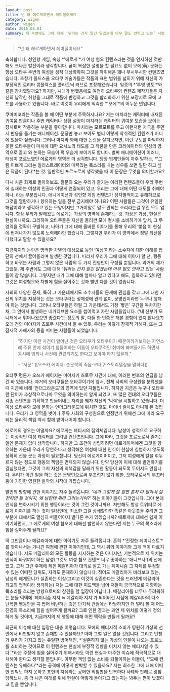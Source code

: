 ```yaml
---
layout: post
title: 넌 왜 에로게하면서 페미질이세요
category: wigen
author: wigen
date: 2016.08.01
summary: 제 주변에도 그에 대해 ‘뭐라는 건지 알긴 알겠는데 아무 말도 안하고 있는’ 사람들이 참 많습니다. 그렇지만 내가 그에 대해 얼마나 알고 있다고 해도, 침묵하고 있다면 그것은 여성혐오와 차별에 힘을 실어주는 것과 별반 다를 것이 없습니다.
---
```


>"넌 왜 *에로게*하면서 페미질이세요"

축하합니다. 성인향 게임, 속칭 *'에로게'*가 여성 혐오 컨텐츠라는 것을 인지하신 것만 해도 크나큰 발전이라 생각합니다. 굳이 복잡한 설명을 할 필요도 없이 모에(萌) 문화는 항상 오타쿠 주변의 여성을 성적 대상화하여 그것을 착취해온 꽤나 무시무시한 컨텐츠였습니다. 초창기 올드스쿨 오타쿠 예술가들은 작품의 표현 범위를 넓히기 위해 자신의 가부장적인 로리타 콤플렉스를 플라토닉 러브로 포장해왔습니다. 일종의 *'투명 망토'*와 같은 장치였달까요? 하지만, 시대가 변했음에도 여전히 오타쿠와 컨텐츠 제작자들은 자신의 납작한 취향을 그대로 작품에 반영하고 그것을 합리화하기 위한 포장지로 모에 코드를 사용하고 있습니다. 바로 이것이 우리에게 익숙한 *'모에'*의 어두운 면입니다.

쿠마미코라는 작품을 볼 때 어떤 부분에 주목하시나요? 저는 마치라는 캐릭터에 내재된 귀여움 만큼이나 주변 캐릭터나 상황 설정이 마치라는 캐릭터의 귀여운 모습을 보이는 장치로써 작용하는 부분을 좋아합니다. 마치라는 모르모트를 두고 이런저런 자극을 주면서 반응을 즐기는 애니메이션. 문장만 놓고 보아도 벌써 이렇게 착취적인 컨텐츠가 어디에 있을까 싶습니다. 그러나 마지막 화에 대한 논란을 살펴보자면, 이런 구도를 파악하지 못한 오타쿠들이 마치에 대한 요시노의 태도를 그 작품을 만든 크리에이터의 인성의 영역으로 끌고 와 논하는 모습이 퍽 우습게 보이기도 합니다. 벌써 애니메이션이 이러니, 태생이 포르노였던 에로게의 영역은 더 심각합니다. 당장 업계인들이 자주 말하는, *‘그림 이쁘게 그리는 일러스트레이터와 매력있는 목소리를 내는 성우를 쓰면 일단 하고 싶은 작품이 된다’*는 것. 일반적인 포르노로써 생각했을 때 이 문장은 무엇을 의미할까요?

다시 처음 화제로 돌아와보죠. 질문의 요는 우리가 즐기는 이러한 컨텐츠들이 우리 주변에 실재하는 여성의 인권과 어떻게 연결되어 있고, 우리는 그에 대해 어떤 태도를 취해야 하나, 라는 부분입니다. 애니메이션과 성인향 게임 컨텐츠가 성차별적이고 유해하므로 그것을 열람하거나 향유하는 일을 전부 금지해야 하나요? 어떤 사람들은 그것이 유일한 해답이라고 생각하고 있는 모양이지만 그거야말로 말도 안되는 소리라는걸 우린 모두 압니다. 항상 우리가 말해왔듯 에로게는 가상의 영역에 존재하는 것. 가상은 가상, 현실은 현실이니까요. 그리하여 오타쿠들은 자신을 둘러싼 모에 컬처를 소비하기에 앞서, 그 두 영역을 정확히 구별하고, 나아가 그에 대해 올바른 이야기를 통해 우리의 ‘빻음’이 현실에 번져나가지 않도록 노력해야만 했습니다. 그렇지만 우리가 이 영역에서 정말 최선을 다했다고 말할 수 있을까요?

지금까지의 논란은 명백한 차별의 대상으로 놓인 ‘여성’이라는 소수자에 대한 이해를 집단의 선에서 끌어올리며 발생한 것입니다. 따라서 우리가 그에 대해 이야기 할 땐, 행동하고 바뀌는 사람과 그렇지 않은 사람의 두 가지 진영만이 구성될 뿐입니다. 과거의 제가 그랬듯, 제 주변에도 그에 대해 *‘뭐라는 건지 알긴 알겠는데 아무 말도 안하고 있는’* 사람들이 참 많습니다. 그렇지만 내가 그에 대해 얼마나 알고 있다고 해도, 침묵하고 있다면 그것은 여성혐오와 차별에 힘을 실어주는 것과 별반 다를 것이 없습니다.

사회의 다양한 문제, 특히 그 가운데에서도 소수자들의 문제에 관심을 갖고 그에 대한 자신의 위치를 지정하는 것은 오타쿠라는 정체성에 관계 없이, 문명인이라면 누구나 행해야 하는 것입니다. 그러나 오타쿠들은 하필 그 가운데서도 가장 ‘빻은’ 구간을 독차지한 채, 그 안에서 발생하는 네거티브한 요소를 씹어먹고 자란 사람들입니다. (‘내 신부가 모니터에서 튀어나왔으면 좋겠다’는 정도의 말, 다들 한 번쯤은 해본 경험이 있지 않나요?) 오래 전의 미야자키 츠토무 사건에서 알 수 있듯, 우리는 이렇게 잠재적 가해자, 또는 그 잠재적 가해자의 등을 떠미는 사람들이 되었습니다. 

>“하지만 이런 사건이 일어난 것은 오타쿠가 오타쿠이기 때문이라기보다는 자연스레 주류 안에 섞이기 힘들어하는 이들이 오타쿠적인 취미에 빠져들기도 하면서 동시에 범죄나 사건에 관련되기도 한다고 보아야 하지 않을까.”
>
>– “서문” ([오쓰카 에이지: 순문학의 죽음·오타쿠·스토리텔링을 말하다])

오타쿠 평론가 오쓰카 에이지는 미야자키 츠토무 사건에 대해, 이러한 변호의 언급을 남긴 바 있습니다. 과거의 오타쿠들은 오타쿠이기에 앞서, 전체 사회의 구성원을 분류했을 때 지금에 비해 ‘언더그라운드’의 영역에 있던 자들입니다. 하지만 지금은 누구나 오타쿠란 단어가 추상적으로나마 무엇을 의미하는지 알게 되었고, 또 많은 전대의 오타쿠들은 각종 컨텐츠를 기획하고 만들어내는 자리를 꿰차 자신의 ‘덕력’을 시험하고 있습니다. 더 이상 오타쿠와 모에 문화는 언더그라운드에 위치한 것도, 마이너 컬처도 아니게 된 것입니다. 우리가 그 영역을 벗어나 주류 사회의 구성원으로 인정받기 위해선 그에 따라 요구되는 윤리적 책임 역시 함께 받아내어야 합니다. 

에로게의 경우는 어떨까요? 에로게는 페티시의 집약체입니다. 남성이 성적으로 요구하는 이상적인 여성 캐릭터를 그려낸 컨텐츠입니다. 그에 따라, 그것을 포르노로서 즐기는 일엔 문제가 없다 생각합니다. 하지만 그 조건이 성립하려면 에로게이머에겐 그것을 향유하는 가운데 우리가 당연하다고 생각해온 여성에 대한 인식이 현실에 침범하지 않도록 정확히 선을 긋는 과정이 필요합니다. 당신이 에로게이머이고, 그저 여성에게 칼을 휘두르지 않는 정도로 행동의 책임은 면제되지 않습니다. 만약 당신이 이에 대해 발언하기를 결심했다면, 그것이 그저 자신의 죄책감을 달래기 위한 활동이 되도록 두어서도 안됩니다. 우리가 이런 일을 하는 것은 문명인으로써 부끄럽지 않기 위한, 오타쿠로서의 부끄러움에 기인한 영원한 발악의 시작에 가깝습니다. 

발언의 방향에 관한 이야기도 자주 들려옵니다. *‘네가 그렇게 잘 알면 혼자 다 알아서 실천하면 될 것이지, 왜 남한테 뭐라 그러는거야?’* 하는 이야기들이 그것입니다. 그야 본래 인식을 변화시키기 위한 행동이라는 것이 그런 것이니까요. 저만해도 항상 트위터로 에로게 이야기를 하는 것이 일상인데, 최소한 그걸 상쇄할만한 똑같은 아웃풋을 주려면 그 부분에 대해서도 열심히 떠들어야지 별다른 수가 있겠습니까? 에로게에 대해선 쉽게 이야기하면서, 그 에로게의 여성 혐오에 대해선 발언하지 않는다면 저는 누구의 목소리에 힘을 실어주게 될까요?

딱 그만큼이나 메갈리아에 대한 이야기도 자주 들려옵니다. 흔히 *‘진정한 페미니스트’*를 찾아나서는 기나긴 여정에 관한 이야기인데, 그 역시 위의 이야기와 크게 맥이 다르지 않습니다. 저도 메갈리아의 모든 활동을 지지하는 것은 아니지만, 기본적으로 제 위치는 인식이 바뀌여야 하는 남성(그것도 여성 혐오 컨텐츠 너무 좋아하는 ‘애니프사’)의 선에 있고, 고작 그런 주제에 제겐 메갈리아가 대의로 깔고 가는 페미니즘 그 자체를 부정할 수 있는 어떠한 당위도, 자격도 존재하지 않습니다. 적어도 메갈리아가 바라보고 있는, 남성의 헤게모니가 실존하는 이상(그리고 이것이 실존한다는 것을 드러낸게 메갈리아 최고의 업적이라 생각하는) 저는 그에 대한 피드백을 넘어 저들이 궁극적으로 지향하는 목소리를 흐리는 방향으로써의 참견을 할 입장이 아닙니다. 메갈리아를 너무나 두려워하는 분들 덕택에 ‘페미니즘 지지 ≒ 메갈리아 지지’가 되어버린 시점에 메갈리아의 다소 난폭한 행동만을 콕 찝어 비난하는 것은 단기적 관점에선 타당하지만 더 멀리 볼 때 어느 진영의 목소리에 힘을 실어주게 될까요? 그로 인한 결과는 과연 제 위치를 어떻게 정의하게 될 것이며, 지금까지의 제 행동에 대해 어떤 맥락을 만들게 될까요?

최근의 이슈에 대한 입장은 대충 이렇습니다. 모에의 페티시적 소비가 영원히 가상의 선 안에서 비판받지 않고 존재할 수 있을까요? 아마 그럴 일은 없을 것입니다. 그리고 언젠가 우리가 가지고 있는 유일한 방어책인, *'실존하지 않는 가상의 인물이 나오는 포르노를 소비하는 것이므로 이 컨텐츠는 현실에 부정적 영향을 미치지 않는 페티시일 수 있다.'*라는 주장에 힘을 실어주기 위해서라도 이런 현실과 마주한 이슈에 적극적으로 대처해야 한다고 생각할 뿐입니다. 아무런 책임 없는 소비를 되풀이하는 이들이, *‘모에 컨텐츠는 유해하다’*라는 공격에 어떻게 반박할 수 있을까요? 저는 최소한 그에 대해 어떠한 반박도 하지 못하고 표현의 자유라는 공허한 외침만을 반복하다 사례와 판례로 굉침당하느니, 좀 더 나은 미래를 위해 현실이 어떻게 돌아가고 있는지는 봐두는 편이 낫겠다고 믿을 뿐입니다.